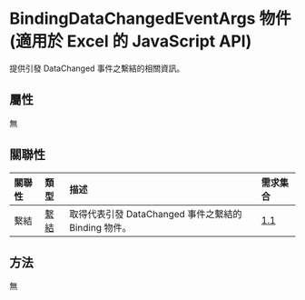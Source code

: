 # <a name="bindingdatachangedeventargs-object-javascript-api-for-excel"></a>BindingDataChangedEventArgs 物件 (適用於 Excel 的 JavaScript API)

提供引發 DataChanged 事件之繫結的相關資訊。

## <a name="properties"></a>屬性

無

## <a name="relationships"></a>關聯性
| 關聯性 | 類型	    |描述| 需求集合|
|:---------------|:--------|:----------|:----|
|繫結|[繫結](binding.md)|取得代表引發 DataChanged 事件之繫結的 Binding 物件。|[1.1](../requirement-sets/excel-api-requirement-sets.md)|

## <a name="methods"></a>方法
無

